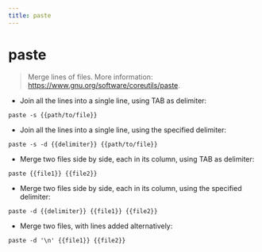 ```yaml
---
title: paste
---
```

# paste

> Merge lines of files.
> More information: <https://www.gnu.org/software/coreutils/paste>.

- Join all the lines into a single line, using TAB as delimiter:

`paste -s {{path/to/file}}`

- Join all the lines into a single line, using the specified delimiter:

`paste -s -d {{delimiter}} {{path/to/file}}`

- Merge two files side by side, each in its column, using TAB as delimiter:

`paste {{file1}} {{file2}}`

- Merge two files side by side, each in its column, using the specified delimiter:

`paste -d {{delimiter}} {{file1}} {{file2}}`

- Merge two files, with lines added alternatively:

`paste -d '\n' {{file1}} {{file2}}`
